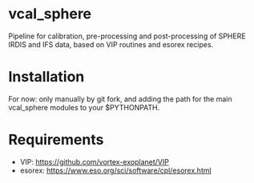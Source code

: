 # vcal_sphere
Pipeline for calibration, pre-processing and post-processing of SPHERE IRDIS and IFS data, based on VIP routines and esorex recipes.

# Installation
For now: only manually by git fork, and adding the path for the main vcal_sphere modules to your $PYTHONPATH.

# Requirements
- VIP: https://github.com/vortex-exoplanet/VIP
- esorex: https://www.eso.org/sci/software/cpl/esorex.html